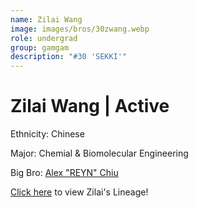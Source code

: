 ```yaml
---
name: Zilai Wang
image: images/bros/30zwang.webp
role: undergrad
group: gamgam
description: "#30 'SEKKI'"
---
```


# Zilai Wang | Active
Ethnicity: Chinese

Major: Chemial & Biomolecular Engineering

Big Bro: [Alex "REYN" Chiu](22achiu)

[Click here](/ujis/) to view Zilai's Lineage!